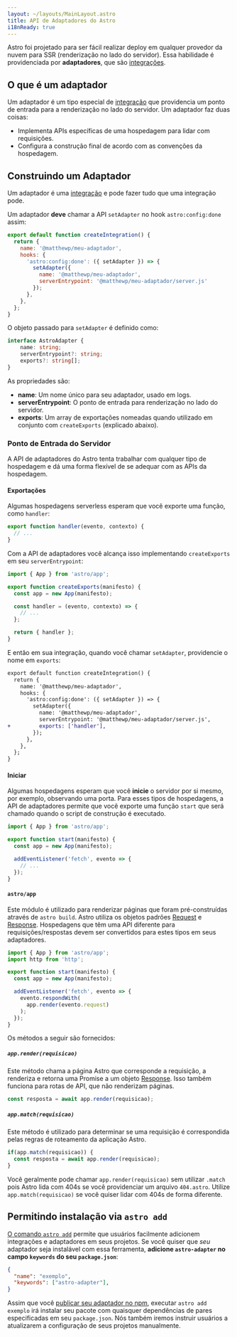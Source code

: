 ```yaml
---
layout: ~/layouts/MainLayout.astro
title: API de Adaptadores do Astro
i18nReady: true
---
```


Astro foi projetado para ser fácil realizar deploy em qualquer provedor da nuvem para SSR (renderização no lado do servidor). Essa habilidade é providenciada por __adaptadores__, que são [integrações](/pt-br/reference/integrations-reference/).

## O que é um adaptador

Um adaptador é um tipo especial de [integração](/pt-br/reference/integrations-reference/) que providencia um ponto de entrada para a renderização no lado do servidor. Um adaptador faz duas coisas:

- Implementa APIs específicas de uma hospedagem para lidar com requisições.
- Configura a construção final de acordo com as convenções da hospedagem.

## Construindo um Adaptador

Um adaptador é uma [integração](/pt-br/reference/integrations-reference/) e pode fazer tudo que uma integração pode.

Um adaptador __deve__ chamar a API `setAdapter` no hook `astro:config:done` assim:

```js
export default function createIntegration() {
  return {
    name: '@matthewp/meu-adaptador',
    hooks: {
      'astro:config:done': ({ setAdapter }) => {
        setAdapter({
          name: '@matthewp/meu-adaptador',
          serverEntrypoint: '@matthewp/meu-adaptador/server.js'
        });
      },
    },
  };
}
```

O objeto passado para `setAdapter` é definido como:

```ts
interface AstroAdapter {
	name: string;
	serverEntrypoint?: string;
	exports?: string[];
}
```

As propriedades são:

* __name__: Um nome único para seu adaptador, usado em logs.
* __serverEntrypoint__: O ponto de entrada para renderização no lado do servidor.
* __exports__: Um array de exportações nomeadas quando utilizado em conjunto com `createExports` (explicado abaixo).

### Ponto de Entrada do Servidor

A API de adaptadores do Astro tenta trabalhar com qualquer tipo de hospedagem e dá uma forma flexível de se adequar com as APIs da hospedagem.

#### Exportações

Algumas hospedagens serverless esperam que você exporte uma função, como `handler`:

```js
export function handler(evento, contexto) {
  // ...
}
```

Com a API de adaptadores você alcança isso implementando `createExports` em seu `serverEntrypoint`:

```js
import { App } from 'astro/app';

export function createExports(manifesto) {
  const app = new App(manifesto);

  const handler = (evento, contexto) => {
    // ...
  };

  return { handler };
}
```

E então em sua integração, quando você chamar `setAdapter`, providencie o nome em `exports`:

```diff
export default function createIntegration() {
  return {
    name: '@matthewp/meu-adaptador',
    hooks: {
      'astro:config:done': ({ setAdapter }) => {
        setAdapter({
          name: '@matthewp/meu-adaptador',
          serverEntrypoint: '@matthewp/meu-adaptador/server.js',
+         exports: ['handler'],
        });
      },
    },
  };
}
```

#### Iniciar

Algumas hospedagens esperam que você **inicie** o servidor por si mesmo, por exemplo, observando uma porta. Para esses tipos de hospedagens, a API de adaptadores permite que você exporte uma função `start` que será chamado quando o script de construção é executado.

```js
import { App } from 'astro/app';

export function start(manifesto) {
  const app = new App(manifesto);

  addEventListener('fetch', evento => {
    // ...
  });
}
```

#### `astro/app`

Este módulo é utilizado para renderizar páginas que foram pré-construídas através de `astro build`. Astro utiliza os objetos padrões [Request](https://developer.mozilla.org/pt-BR/docs/Web/API/Request) e [Response](https://developer.mozilla.org/pt-BR/docs/Web/API/Response). Hospedagens que têm uma API diferente para requisições/respostas devem ser convertidos para estes tipos em seus adaptadores.

```js
import { App } from 'astro/app';
import http from 'http';

export function start(manifesto) {
  const app = new App(manifesto);

  addEventListener('fetch', evento => {
    evento.respondWith(
      app.render(evento.request)
    );
  });
}
```

Os métodos a seguir são fornecidos:

##### `app.render(requisicao)`

Este método chama a página Astro que corresponde a requisição, a renderiza e retorna uma Promise a um objeto [Response](https://developer.mozilla.org/pt-BR/docs/Web/API/Response). Isso também funciona para rotas de API, que não renderizam páginas.

```js
const resposta = await app.render(requisicao);
```

##### `app.match(requisicao)`

Este método é utilizado para determinar se uma requisição é correspondida pelas regras de roteamento da aplicação Astro.

```js
if(app.match(requisicao)) {
  const resposta = await app.render(requisicao);
}
```

Você geralmente pode  chamar `app.render(requisicao)` sem utilizar `.match` pois Astro lida com 404s se você providenciar um arquivo `404.astro`. Utilize `app.match(requisicao)` se você quiser lidar com 404s de forma diferente.

## Permitindo instalação via `astro add`

[O comando `astro add`](/pt-br/reference/cli-reference/#astro-add) permite que usuários facilmente adicionem integrações e adaptadores em seus projetos. Se você quiser que _seu_ adaptador seja instalável com essa ferramenta, **adicione `astro-adapter` no campo `keywords` do seu `package.json`**:

```json
{
  "name": "exemplo",
  "keywords": ["astro-adapter"],
}
```

Assim que você [publicar seu adaptador no npm](https://docs.npmjs.com/cli/v8/commands/npm-publish), executar `astro add exemplo` irá instalar seu pacote com quaisquer dependências de pares especificadas em seu `package.json`. Nós também iremos instruir usuários a atualizarem a configuração de seus projetos manualmente.
